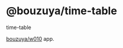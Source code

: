 # @bouzuya/time-table

time-table

[bouzuya/w010][] app.

[bouzuya/w010]: https://github.com/bouzuya/w010
